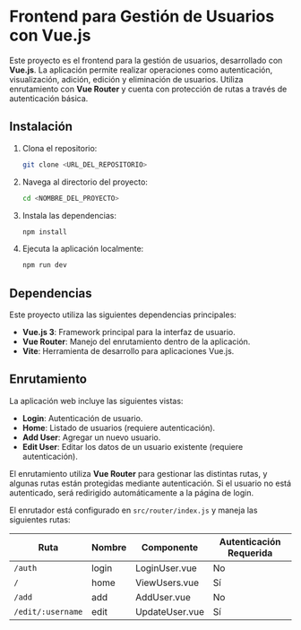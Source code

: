 # Frontend para Gestión de Usuarios con Vue.js

Este proyecto es el frontend para la gestión de usuarios, desarrollado con **Vue.js**. La aplicación permite realizar operaciones como autenticación, visualización, adición, edición y eliminación de usuarios. Utiliza enrutamiento con **Vue Router** y cuenta con protección de rutas a través de autenticación básica.

## Instalación

1. Clona el repositorio:
    ```bash
    git clone <URL_DEL_REPOSITORIO>
    ```

2. Navega al directorio del proyecto:
    ```bash
    cd <NOMBRE_DEL_PROYECTO>
    ```

3. Instala las dependencias:
    ```bash
    npm install
    ```

4. Ejecuta la aplicación localmente:
    ```bash
    npm run dev
    ```

## Dependencias

Este proyecto utiliza las siguientes dependencias principales:
- **Vue.js 3**: Framework principal para la interfaz de usuario.
- **Vue Router**: Manejo del enrutamiento dentro de la aplicación.
- **Vite**: Herramienta de desarrollo para aplicaciones Vue.js.

## Enrutamiento

La aplicación web incluye las siguientes vistas:
- **Login**: Autenticación de usuario.
- **Home**: Listado de usuarios (requiere autenticación).
- **Add User**: Agregar un nuevo usuario.
- **Edit User**: Editar los datos de un usuario existente (requiere autenticación).

El enrutamiento utiliza **Vue Router** para gestionar las distintas rutas, y algunas rutas están protegidas mediante autenticación. Si el usuario no está autenticado, será redirigido automáticamente a la página de login.

El enrutador está configurado en `src/router/index.js` y maneja las siguientes rutas:

| Ruta       | Nombre   | Componente               | Autenticación Requerida |
|------------|----------|--------------------------|-------------------------|
| `/auth`    | login    | LoginUser.vue             | No                      |
| `/`        | home     | ViewUsers.vue             | Sí                      |
| `/add`     | add      | AddUser.vue               | No                      |
| `/edit/:username` | edit | UpdateUser.vue | Sí                      |
